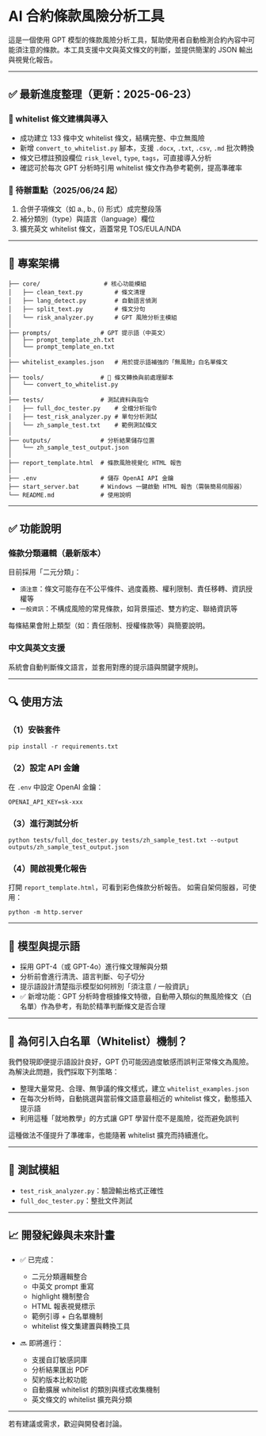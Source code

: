 # AI 合約條款風險分析工具

這是一個使用 GPT 模型的條款風險分析工具，幫助使用者自動檢測合約內容中可能須注意的條款。本工具支援中文與英文條文的判斷，並提供簡潔的 JSON 輸出與視覺化報告。

---

## ✅ 最新進度整理（更新：2025-06-23）

### 📌 whitelist 條文建構與導入

- 成功建立 133 條中文 whitelist 條文，結構完整、中立無風險
- 新增 `convert_to_whitelist.py` 腳本，支援 `.docx`, `.txt`, `.csv`, `.md` 批次轉換
- 條文已標註預設欄位 `risk_level`, `type`, `tags`，可直接導入分析
- 確認可於每次 GPT 分析時引用 whitelist 條文作為參考範例，提高準確率

### 📌 待辦重點（2025/06/24 起）

1. 合併子項條文（如 a., b., (i) 形式）成完整段落
2. 補分類別（type）與語言（language）欄位
3. 擴充英文 whitelist 條文，涵蓋常見 TOS/EULA/NDA

---

## 🔧 專案架構

```
├── core/                  # 核心功能模組
│   ├── clean_text.py         # 條文清理
│   ├── lang_detect.py        # 自動語言偵測
│   ├── split_text.py         # 條文分句
│   └── risk_analyzer.py      # GPT 風險分析主模組
│
├── prompts/              # GPT 提示語（中英文）
│   ├── prompt_template_zh.txt
│   └── prompt_template_en.txt
│
├── whitelist_examples.json   # 用於提示語補強的「無風險」白名單條文
│
├── tools/                # 🔄 條文轉換與前處理腳本
│   └── convert_to_whitelist.py
│
├── tests/                # 測試資料與指令
│   ├── full_doc_tester.py    # 全檔分析指令
│   ├── test_risk_analyzer.py # 單句分析測試
│   └── zh_sample_test.txt    # 範例測試條文
│
├── outputs/              # 分析結果儲存位置
│   └── zh_sample_test_output.json
│
├── report_template.html  # 條款風險視覺化 HTML 報告
│
├── .env                  # 儲存 OpenAI API 金鑰
├── start_server.bat      # Windows 一鍵啟動 HTML 報告（需裝簡易伺服器）
└── README.md             # 使用說明
```

---

## ✅ 功能說明

### 條款分類邏輯（最新版本）

目前採用「二元分類」：

* `須注意`：條文可能存在不公平條件、過度義務、權利限制、責任移轉、資訊授權等
* `一般資訊`：不構成風險的常見條款，如背景描述、雙方約定、聯絡資訊等

每條結果會附上類型（如：責任限制、授權條款等）與簡要說明。

### 中文與英文支援

系統會自動判斷條文語言，並套用對應的提示語與關鍵字規則。

---

## 🔍 使用方法

### （1）安裝套件

```
pip install -r requirements.txt
```

### （2）設定 API 金鑰

在 `.env` 中設定 OpenAI 金鑰：

```
OPENAI_API_KEY=sk-xxx
```

### （3）進行測試分析

```
python tests/full_doc_tester.py tests/zh_sample_test.txt --output outputs/zh_sample_test_output.json
```

### （4）開啟視覺化報告

打開 `report_template.html`，可看到彩色條款分析報告。
如需自架伺服器，可使用：

```
python -m http.server
```

---

## 🧠 模型與提示語

* 採用 GPT-4（或 GPT-4o）進行條文理解與分類
* 分析前會進行清洗、語言判斷、句子切分
* 提示語設計清楚指示模型如何辨別「須注意 / 一般資訊」
* ✅ 新增功能：GPT 分析時會根據條文特徵，自動帶入類似的無風險條文（白名單）作為參考，有助於精準判斷條文是否合理

---

## 📄 為何引入白名單（Whitelist）機制？

我們發現即便提示語設計良好，GPT 仍可能因過度敏感而誤判正常條文為風險。為解決此問題，我們採取下列策略：

* 整理大量常見、合理、無爭議的條文樣式，建立 `whitelist_examples.json`
* 在每次分析時，自動挑選與當前條文語意最相近的 whitelist 條文，動態插入提示語
* 利用這種「就地教學」的方式讓 GPT 學習什麼不是風險，從而避免誤判

這種做法不僅提升了準確率，也能隨著 whitelist 擴充而持續進化。

---

## 🧪 測試模組

* `test_risk_analyzer.py`：驗證輸出格式正確性
* `full_doc_tester.py`：整批文件測試

---

## 📈 開發紀錄與未來計畫

* ✅ 已完成：
  * 二元分類邏輯整合
  * 中英文 prompt 重寫
  * highlight 機制整合
  * HTML 報表視覺標示
  * 範例引導 + 白名單機制
  * whitelist 條文集建置與轉換工具

* 🔜 即將進行：
  * 支援自訂敏感詞庫
  * 分析結果匯出 PDF
  * 契約版本比較功能
  * 自動擴展 whitelist 的類別與樣式收集機制
  * 英文條文的 whitelist 擴充與分類

---

若有建議或需求，歡迎與開發者討論。
